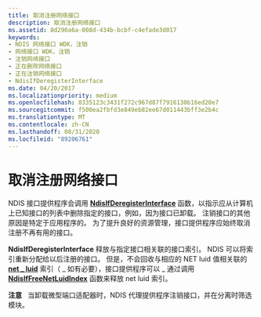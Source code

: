 ```yaml
---
title: 取消注册网络接口
description: 取消注册网络接口
ms.assetid: 8d290a6a-008d-434b-bcbf-c4efade3d017
keywords:
- NDIS 网络接口 WDK，注销
- 网络接口 WDK，注销
- 注销网络接口
- 正在删除网络接口
- 正在注销网络接口
- NdisIfDeregisterInterface
ms.date: 04/20/2017
ms.localizationpriority: medium
ms.openlocfilehash: 8335123c3431f272c967d87f7916130b16ed20e7
ms.sourcegitcommit: f500ea2fbfd3e849eb82ee67d011443bff3e2b4c
ms.translationtype: MT
ms.contentlocale: zh-CN
ms.lasthandoff: 08/31/2020
ms.locfileid: "89206761"
---
```

# <a name="deregistering-a-network-interface"></a>取消注册网络接口





NDIS 接口提供程序会调用 [**NdisIfDeregisterInterface**](/windows-hardware/drivers/ddi/ndis/nf-ndis-ndisifderegisterinterface) 函数，以指示应从计算机上已知接口的列表中删除指定的接口，例如，因为接口已卸载。 注销接口的其他原因是特定于应用程序的。 为了提升良好的资源管理，接口提供程序应始终取消注册不再有用的接口。

**NdisIfDeregisterInterface** 释放与指定接口相关联的接口索引。 NDIS 可以将索引重新分配给以后注册的接口。 但是，不会回收与相应的 NET luid 值相关联的 [**net \_ luid**](/windows/desktop/api/ifdef/ns-ifdef-net_luid_lh) 索引（ \_ 如有必要），接口提供程序可以 \_ 通过调用 [**NdisIfFreeNetLuidIndex**](/windows-hardware/drivers/ddi/ndis/nf-ndis-ndisiffreenetluidindex) 函数来释放 net luid 索引。

**注意**   当卸载微型端口适配器时，NDIS 代理提供程序注销接口，并在分离时筛选模块。

 

 

